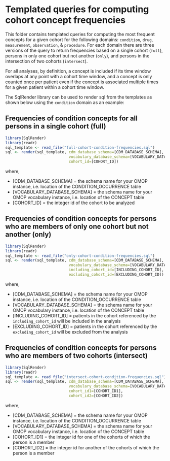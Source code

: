 # Templated queries for computing cohort concept frequencies

This folder contains templated queries for computing the most frequent concepts for a given cohort for the following domains: `condition`, `drug`, `measurement`, `observation`, & `procedure`. For each domain there are three versions of the query to return frequencies based on a single cohort (`full`), persons in only one cohort but not another (`only`), and persons in the intersection of two cohorts (`intersect`).

For all analyses, by definition, a concept is included if its time window overlaps at any point with a cohort time window, and a concept is only counted once per patient even if the concept is associated multiple times for a given patient within a cohort time window.

The SqlRender library can be used to render sql from the templates as shown below using the `condition` domain as an example:

## Frequencies of condition concepts for all persons in a single cohort (full)
```r
library(SqlRender)
library(readr)
sql_template <- read_file("full-cohort-condition-frequencies.sql")
sql <- render(sql_template, cdm_database_schema=[CDM_DATABASE_SCHEMA],
                            vocabulary_database_schema=[VOCABULARY_DATABASE_SCHEMA],
                            cohort_id=[COHORT_ID])
```
where,
* [CDM_DATABASE_SCHEMA] = the schema name for your OMOP instance, i.e. location of the CONDITION_OCCURRENCE table
* [VOCABULARY_DATABASE_SCHEMA] = the schema name for your OMOP vocabulary instance, i.e. location of the CONCEPT table
* [COHORT_ID] = the integer id of the cohort to be analyzed

## Frequencies of condition concepts for persons who are members of only one cohort but not another (only)
```r
library(SqlRender)
library(readr)
sql_template <- read_file("only-cohort-condition-frequencies.sql")
sql <- render(sql_template, cdm_database_schema=[CDM_DATABASE_SCHEMA],
                            vocabulary_database_schema=[VOCABULARY_DATABASE_SCHEMA],
                            including_cohort_id=[INCLUDING_COHORT_ID],
                            excluding_cohort_id=[EXCLUDING_COHORT_ID])
```
where,
* [CDM_DATABASE_SCHEMA] = the schema name for your OMOP instance, i.e. location of the CONDITION_OCCURRENCE table
* [VOCABULARY_DATABASE_SCHEMA] = the schema name for your OMOP vocabulary instance, i.e. location of the CONCEPT table
* [INCLUDING_COHORT_ID] = patients in the cohort referenced by the `including_cohort_id` will be included in the analysis
* [EXCLUDING_COHORT_ID] = patients in the cohort referenced by the `excluding_cohort_id` will be excluded from the analysis

## Frequencies of condition concepts for persons who are members of two cohorts (intersect)
```r
library(SqlRender)
library(readr)
sql_template <- read_file("intersect-cohort-condition-frequencies.sql")
sql <- render(sql_template, cdm_database_schema=[CDM_DATABASE_SCHEMA],
                            vocabulary_database_schema=[VOCABULARY_DATABASE_SCHEMA],
                            cohort_id1=[COHORT_ID1],
                            cohort_id2=[COHORT_ID2])
```
where,
* [CDM_DATABASE_SCHEMA] = the schema name for your OMOP instance, i.e. location of the CONDITION_OCCURRENCE table
* [VOCABULARY_DATABASE_SCHEMA] = the schema name for your OMOP vocabulary instance, i.e. location of the CONCEPT table
* [COHORT_ID1] = the integer id for one of the cohorts of which the person is a member
* [COHORT_ID2] = the integer id for another of the cohorts of which the person is a member


